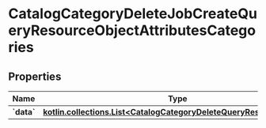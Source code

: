 
# CatalogCategoryDeleteJobCreateQueryResourceObjectAttributesCategories

## Properties
| Name | Type | Description | Notes |
| ------------ | ------------- | ------------- | ------------- |
| **&#x60;data&#x60;** | [**kotlin.collections.List&lt;CatalogCategoryDeleteQueryResourceObject&gt;**](CatalogCategoryDeleteQueryResourceObject.md) |  |  |



